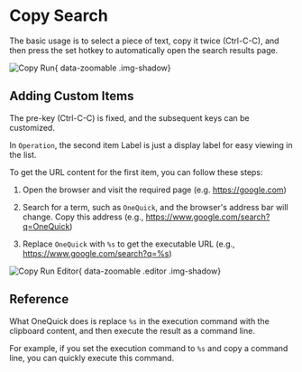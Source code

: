 # Copy Search

The basic usage is to select a piece of text, copy it twice (Ctrl-C-C), and then press the set hotkey to automatically open the search results page.

![Copy Run](/shot/en-copy.png){ data-zoomable .img-shadow}

## Adding Custom Items

The pre-key (Ctrl-C-C) is fixed, and the subsequent keys can be customized.

In `Operation`, the second item Label is just a display label for easy viewing in the list.

To get the URL content for the first item, you can follow these steps:

1. Open the browser and visit the required page (e.g. https://google.com)

2. Search for a term, such as `OneQuick`, and the browser's address bar will change. Copy this address (e.g., https://www.google.com/search?q=OneQuick)

3. Replace `OneQuick` with `%s` to get the executable URL (e.g., https://www.google.com/search?q=%s)

![Copy Run Editor](/shot/en-copy-editor.png){ data-zoomable .editor .img-shadow}

## Reference

What OneQuick does is replace `%s` in the execution command with the clipboard content, and then execute the result as a command line.

For example, if you set the execution command to `%s` and copy a command line, you can quickly execute this command.

<style>
.editor {
  max-width: 400px;
}
</style>

